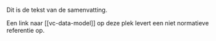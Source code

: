 Dit is de tekst van de samenvatting.

Een link naar [[vc-data-model]] op deze plek levert een niet normatieve referentie op.